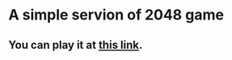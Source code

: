 # A simple servion of 2048 game

## You can play it at [this link](https://thanhnghiang.github.io/2048/).